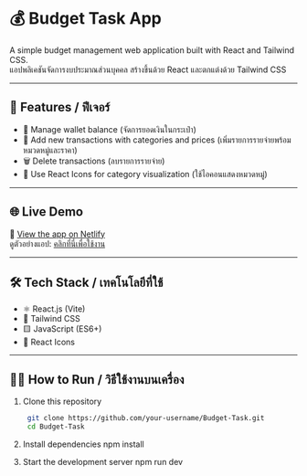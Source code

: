 # 💰 Budget Task App

A simple budget management web application built with React and Tailwind CSS.  
แอปพลิเคชันจัดการงบประมาณส่วนบุคคล สร้างขึ้นด้วย React และตกแต่งด้วย Tailwind CSS

---

## 🚀 Features / ฟีเจอร์

- 🏦 Manage wallet balance (จัดการยอดเงินในกระเป๋า)
- 📝 Add new transactions with categories and prices (เพิ่มรายการรายจ่ายพร้อมหมวดหมู่และราคา)
- 🗑️ Delete transactions (ลบรายการรายจ่าย)
- 🎨 Use React Icons for category visualization (ใช้ไอคอนแสดงหมวดหมู่)

---

## 🌐 Live Demo

🔗 [View the app on Netlify](https://budget-task.netlify.app/)  
ดูตัวอย่างแอป: [คลิกที่นี่เพื่อใช้งาน](https://budget-task.netlify.app/)

---

## 🛠️ Tech Stack / เทคโนโลยีที่ใช้

- ⚛️ React.js (Vite)
- 💨 Tailwind CSS
- 🟨 JavaScript (ES6+)
- 🎨 React Icons

---

## 🧑‍💻 How to Run / วิธีใช้งานบนเครื่อง

1. Clone this repository  
   ```bash
    git clone https://github.com/your-username/Budget-Task.git
    cd Budget-Task

2. Install dependencies
    npm install

3. Start the development server
    npm run dev


